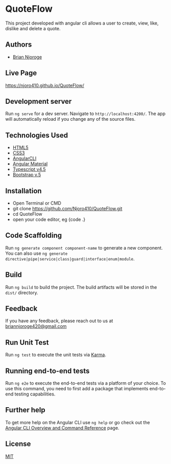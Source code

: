 
# QuoteFlow

This project developed with angular cli allows a user to create, view, like, dislike and delete a quote.


## Authors

- [Brian Njoroge](https://github.com/Njoro410)



## Live Page

https://njoro410.github.io/QuoteFlow/
## Development server

Run `ng serve` for a dev server. Navigate to `http://localhost:4200/`. The app will automatically reload if you change any of the source files.
## Technologies Used

- [HTML5](https://developer.mozilla.org/en-US/docs/Glossary/HTML5)
- [CSS3](https://developer.mozilla.org/en-US/docs/Web/CSS)
- [AngularCLI](https://github.com/angular/angular-cli)
- [Angular Material](https://material.angular.io/)
- [Typescript v4.5](https://www.typescriptlang.org/)
- [Bootstrap v.5](https://getbootstrap.com/)



## Installation

- Open Terminal or CMD
- git clone https://github.com/Njoro410/QuoteFlow.git
- cd QuoteFlow
- open your code editor, eg {code .}
## Code Scaffolding

Run `ng generate component component-name` to generate a new component. You can also use `ng generate directive|pipe|service|class|guard|interface|enum|module`.
## Build
Run `ng build` to build the project. The build artifacts will be stored in the `dist/` directory.
## Feedback

If you have any feedback, please reach out to us at briannjoroge420@gmail.com


## Run Unit Test

Run `ng test` to execute the unit tests via [Karma](https://karma-runner.github.io).
## Running end-to-end tests

Run `ng e2e` to execute the end-to-end tests via a platform of your choice. To use this command, you need to first add a package that implements end-to-end testing capabilities.
## Further help

To get more help on the Angular CLI use `ng help` or go check out the [Angular CLI Overview and Command Reference](https://angular.io/cli) page.
## License

[MIT](https://choosealicense.com/licenses/mit/)

